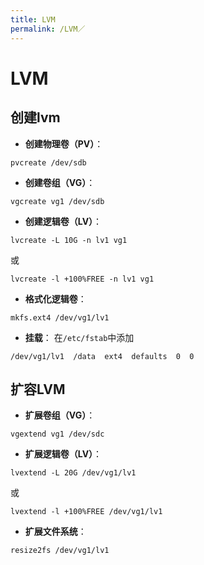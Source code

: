 ```yaml
---
title: LVM
permalink: /LVM／
---
```

# LVM
## 创建lvm
- **创建物理卷（PV）**：
```
pvcreate /dev/sdb
```
- **创建卷组（VG）**：
```
vgcreate vg1 /dev/sdb
```
- **创建逻辑卷（LV）**：
```
lvcreate -L 10G -n lv1 vg1
```
或
```
lvcreate -l +100%FREE -n lv1 vg1
```
- **格式化逻辑卷**：
```
mkfs.ext4 /dev/vg1/lv1
```
- **挂载**：
在`/etc/fstab`中添加
```
/dev/vg1/lv1  /data  ext4  defaults  0  0
```
## 扩容LVM
- **扩展卷组（VG）**：
```
vgextend vg1 /dev/sdc
```
- **扩展逻辑卷（LV）**：
```
lvextend -L 20G /dev/vg1/lv1
```
或
```
lvextend -l +100%FREE /dev/vg1/lv1
```
- **扩展文件系统**：
```
resize2fs /dev/vg1/lv1
```
